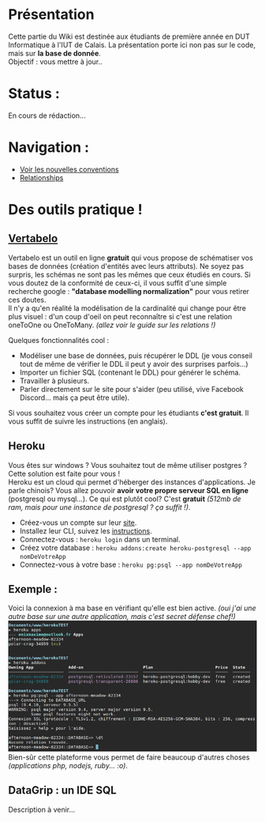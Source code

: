 # Présentation

Cette partie du Wiki est destinée aux étudiants de première année en DUT Informatique à l'IUT de Calais.
La présentation porte ici non pas sur le code, mais sur **la base de donnée**. <br />
Objectif : vous mettre à jour..

# Status :
En cours de rédaction...

# Navigation :
- [Voir les nouvelles conventions](https://github.com/EmixMaxime/learn-nodejs-bydoing/blob/master/wiki/dutinfo/normalizations.md)
- [Relationships](https://github.com/EmixMaxime/learn-nodejs-bydoing/tree/master/wiki/dutinfo/relationship)

# Des outils pratique !
## [Vertabelo](https://www.vertabelo.com/)
Vertabelo est un outil en ligne **gratuit** qui vous propose de schématiser vos bases de données (création d'entités avec leurs attributs).
Ne soyez pas surpris, les schémas ne sont pas les mêmes que ceux étudiés en cours. Si vous doutez de la conformité de ceux-ci, il vous suffit d'une simple recherche google : **"database modelling normalization"** pour vous retirer ces doutes.
<br />
Il n'y a qu'en réalité la modélisation de la cardinalité qui change pour être plus visuel : d'un coup d'oeil on peut reconnaître si c'est une relation oneToOne ou OneToMany. *(allez voir le guide sur les relations !)*

Quelques fonctionnalités cool :
- Modéliser une base de données, puis récupérer le DDL (je vous conseil tout de même de vérifier le DDL il peut y avoir des surprises parfois...)
- Importer un fichier SQL (contenant le DDL) pour générer le schéma.
- Travailler à plusieurs.
- Parler directement sur le site pour s'aider (peu utilisé, vive Facebook Discord... mais ça peut être utile).

Si vous souhaitez vous créer un compte pour les étudiants **c'est gratuit**. Il vous suffit de suivre les instructions (en anglais).

## Heroku
Vous êtes sur windows ? Vous souhaitez tout de même utiliser postgres ? Cette solution est faite pour vous !<br />
Heroku est un cloud qui permet d'héberger des instances d'applications. Je parle chinois? Vous allez pouvoir **avoir votre propre serveur SQL en ligne** (postgresql ou mysql...). Ce qui est plutôt cool? C'est **gratuit** *(512mb de ram, mais pour une instance de postgresql ? ça suffit !)*.
<br />
- Créez-vous un compte sur leur [site](https://heroku.com).
- Installez leur CLI, suivez les [instructions](https://devcenter.heroku.com/articles/heroku-command-line).
- Connectez-vous : `heroku login` dans un terminal.
- Créez votre database : `heroku addons:create heroku-postgresql --app nomDeVotreApp`
- Connectez-vous à votre base : `heroku pg:psql --app nomDeVotreApp`<br />
## Exemple :
Voici la connexion à ma base en vérifiant qu'elle est bien active. *(oui j'ai une autre base sur une autre application, mais c'est secret défense chef!)* <br />
![heroku](./img/heroku-database.png) <br />
Bien-sûr cette plateforme vous permet de faire beaucoup d'autres choses *(applications php, nodejs, ruby... :o)*.

## DataGrip : un IDE SQL
Description à venir...

